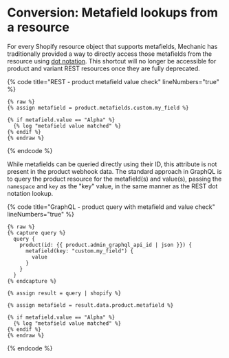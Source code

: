 # Conversion: Metafield lookups from a resource

For every Shopify resource object that supports metafields, Mechanic has traditionally provided a way to directly access those metafields from the resource using [dot notation](../../../platform/liquid/objects/shopify/metafields/metafield-collection.md). This shortcut will no longer be accessible for product and variant REST resources once they are fully deprecated.

{% code title="REST - product metafield value check" lineNumbers="true" %}
```liquid
{% raw %}
{% assign metafield = product.metafields.custom.my_field %}

{% if metafield.value == "Alpha" %}
  {% log "metafield value matched" %}
{% endif %}
{% endraw %}
```
{% endcode %}

While metafields can be queried directly using their ID, this attribute is not present in the product  webhook data. The standard approach in GraphQL is to query the product resource for the metafield(s) and value(s), passing the `namespace` and `key` as the "key" value, in the same manner as the REST dot notation lookup.

{% code title="GraphQL - product query with metafield and value check" lineNumbers="true" %}
```liquid
{% raw %}
{% capture query %}
  query {
    product(id: {{ product.admin_graphql_api_id | json }}) {
      metafield(key: "custom.my_field") {
        value
      }
    }
  }  
{% endcapture %}

{% assign result = query | shopify %}

{% assign metafield = result.data.product.metafield %}

{% if metafield.value == "Alpha" %}
  {% log "metafield value matched" %}
{% endif %}
{% endraw %}
```
{% endcode %}
